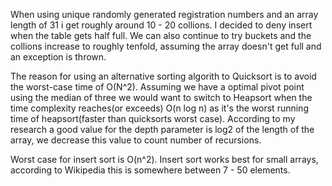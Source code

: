 When using unique randomly generated registration numbers and an array length of 31 i get roughly around 10 - 20 collions. I decided to deny insert when the table gets half full. We can also continue to try buckets and the collions increase to roughly tenfold, assuming the array doesn't get full and an exception is thrown.


The reason for using an alternative sorting algorith to Quicksort is to avoid the worst-case time of O(N^2). Assuming we have a optimal pivot point using the median of three we would want to switch to Heapsort when the time complexity reaches(or exceeds) O(n log n) as it's the worst running time of heapsort(faster than quicksorts worst case). According to my research a good value for the depth parameter is log2 of the length of the array, we decrease this value to count number of recursions.

Worst case for insert sort is O(n^2). Insert sort works best for small arrays, according to Wikipedia this is somewhere between 7 - 50 elements.